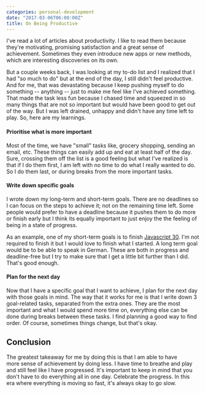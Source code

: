 ```yaml
---
categories: personal-development
date: "2017-03-06T06:00:00Z"
title: On Being Productive
---
```


I've read a lot of articles about productivity. I like to read them because they're motivating, promising satisfaction and a great sense of achievement. Sometimes they even introduce new apps or new methods, which are interesting discoveries on its own.

But a couple weeks back, I was looking at my to-do list and I realized that I had "so much to do" but at the end of the day, I still didn't feel productive. And for me, that was devastating because I keep pushing myself to do something -- anything -- just to make me feel like I've achieved something. That made the task less fun because I chased time and squeezed in so many things that are not so important but would have been good to get out of the way. But I was left drained, unhappy and didn't have any time left to play. So, here are my learnings.

#### Prioritise what is more important
Most of the time, we have "small" tasks like, grocery shopping, sending an email, etc. These things can easily add up and eat at least half of the day. Sure, crossing them off the list is a good feeling but what I've realized is that if I do them first, I am left with no time to do what I really wanted to do. So I do them last, or during breaks from the more important tasks.

#### Write down specific goals
I wrote down my long-term and short-term goals. There are no deadlines so I can focus on the steps to achieve it; not on the remaining time left. Some people would prefer to have a deadline because it pushes them to do more or finish early but I think its equally important to just enjoy the the feeling of being in a state of progress.

As an example, one of my short-term goals is to finish [Javascript 30](https://javascript30.com/). I'm not required to finish it but I would love to finish what I started. A long term goal would be to be able to speak in German. These are both in progress and deadline-free but I try to make sure that I get a little bit further than I did. That's good enough.

#### Plan for the next day
Now that I have a specific goal that I want to achieve, I plan for the next day with those goals in mind. The way that it works for me is that I write down 3 goal-related tasks, separated from the extra ones. They are the most important and what I would spend more time on, everything else can be done during breaks between these tasks. I find planning a good way to find order. Of course, sometimes things change, but that's okay.

## Conclusion

The greatest takeaway for me by doing this is that I am able to have more sense of achievement by doing less. I have time to breathe and play and still feel like I have progressed. It's important to keep in mind that you don't have to do everything all in one day. Celebrate the progress. In this era where everything is moving so fast, it's always okay to go slow.

